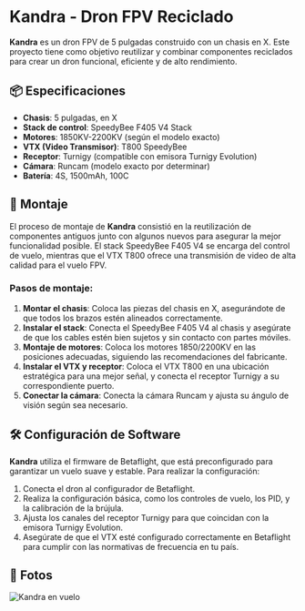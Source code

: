 # Kandra - Dron FPV Reciclado

**Kandra** es un dron FPV de 5 pulgadas construido con un chasis en X. Este proyecto tiene como objetivo reutilizar y combinar componentes reciclados para crear un dron funcional, eficiente y de alto rendimiento.

## 📦 Especificaciones

- **Chasis**: 5 pulgadas, en X
- **Stack de control**: SpeedyBee F405 V4 Stack
- **Motores**: 1850KV-2200KV (según el modelo exacto)
- **VTX (Video Transmisor)**: T800 SpeedyBee
- **Receptor**: Turnigy (compatible con emisora Turnigy Evolution)
- **Cámara**: Runcam (modelo exacto por determinar)
- **Batería**:  4S, 1500mAh, 100C
  
## 🔧 Montaje

El proceso de montaje de **Kandra** consistió en la reutilización de componentes antiguos junto con algunos nuevos para asegurar la mejor funcionalidad posible. El stack SpeedyBee F405 V4 se encarga del control de vuelo, mientras que el VTX T800 ofrece una transmisión de video de alta calidad para el vuelo FPV. 

### Pasos de montaje:

1. **Montar el chasis**: Coloca las piezas del chasis en X, asegurándote de que todos los brazos estén alineados correctamente.
2. **Instalar el stack**: Conecta el SpeedyBee F405 V4 al chasis y asegúrate de que los cables estén bien sujetos y sin contacto con partes móviles.
3. **Montaje de motores**: Coloca los motores 1850/2200KV en las posiciones adecuadas, siguiendo las recomendaciones del fabricante.
4. **Instalar el VTX y receptor**: Coloca el VTX T800 en una ubicación estratégica para una mejor señal, y conecta el receptor Turnigy a su correspondiente puerto.
5. **Conectar la cámara**: Conecta la cámara Runcam y ajusta su ángulo de visión según sea necesario.

## 🛠️ Configuración de Software

**Kandra** utiliza el firmware de Betaflight, que está preconfigurado para garantizar un vuelo suave y estable. Para realizar la configuración:

1. Conecta el dron al configurador de Betaflight.
2. Realiza la configuración básica, como los controles de vuelo, los PID, y la calibración de la brújula.
3. Ajusta los canales del receptor Turnigy para que coincidan con la emisora Turnigy Evolution.
4. Asegúrate de que el VTX esté configurado correctamente en Betaflight para cumplir con las normativas de frecuencia en tu país.

## 📸 Fotos

![Kandra en vuelo](./fotos/kandra_vuelo.jpg)

